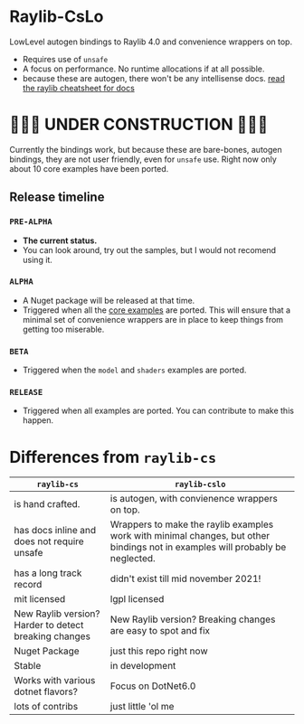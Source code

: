 # Raylib-CsLo
LowLevel autogen bindings to Raylib 4.0 and convenience wrappers on top.  


- Requires use of `unsafe`
- A focus on performance.  No runtime allocations if at all possible.
- because these are autogen, there won't be any intellisense docs. [read the raylib cheatsheet for docs](https://www.raylib.com/cheatsheet/cheatsheet.html)


# 🚧🚨🚧 UNDER CONSTRUCTION 🚧🚨🚧
Currently the bindings work, but because these are bare-bones, autogen bindings, they are not user friendly, even for `unsafe` use.
Right now only about 10 core examples have been ported.

## Release timeline

### `PRE-ALPHA`
- **The current status.**
- You can look around, try out the samples, but I would not recomend using it.  

### `ALPHA`
- A Nuget package will be released at that time.
- Triggered when all the [core examples](https://www.raylib.com/examples.html) are ported. This will ensure that a minimal set of convenience wrappers are in place to keep things from getting too miserable.

### `BETA`
- Triggered when the `model` and `shaders` examples are ported. 


### `RELEASE`
- Triggered when all examples are ported.  You can contribute to make this happen.


# Differences from `raylib-cs`




| `raylib-cs`                                           | `raylib-cslo`                                                                                                                  |
| ----------------------------------------------------- | ------------------------------------------------------------------------------------------------------------------------------ |
| is hand crafted.                                      | is autogen, with convienence wrappers on top.                                                                                  |
| has docs inline and does not require unsafe           | Wrappers to make the raylib examples work with minimal changes, but other bindings not in examples will probably be neglected. |
| has a long track record                               | didn't exist till mid november 2021!                                                                                           |
| mit licensed                                          | lgpl licensed                                                                                                                  |
| New Raylib version? Harder to detect breaking changes | New Raylib version? Breaking changes are easy to spot and fix                                                                  |
| Nuget Package                                         | just this repo right now                                                                                                       |
| Stable                                                | in development                                                                                                                 |
| Works with various dotnet flavors?                    | Focus on DotNet6.0                                                                                                             |
| lots of contribs                                      | just little 'ol me                                                                                                             |


